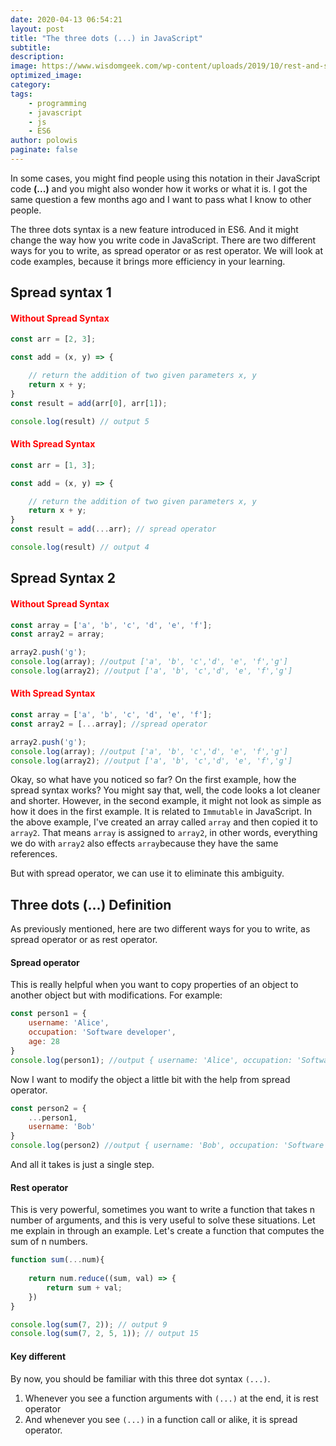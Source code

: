 ```yaml
---
date: 2020-04-13 06:54:21
layout: post
title: "The three dots (...) in JavaScript"
subtitle:
description:
image: https://www.wisdomgeek.com/wp-content/uploads/2019/10/rest-and-spread-javascript-1280x720.png
optimized_image:
category:
tags:
    - programming
    - javascript
    - js
    - ES6
author: polowis
paginate: false
---
```


In some cases, you might find people using this notation in their JavaScript code **(...)** and you might also wonder how it works or what it is. I got the same question a few months ago and I want to pass what I know to other people. 

The three dots syntax is a new feature introduced in ES6. And it might change the way how you write code in JavaScript. There are two different ways for you to write, as spread operator or as rest operator. We will look at code examples, because it brings more efficiency in your learning. 

## Spread syntax 1

<h4 style="color: red">Without Spread Syntax</h4>

```js
const arr = [2, 3];

const add = (x, y) => {

    // return the addition of two given parameters x, y
    return x + y;
}
const result = add(arr[0], arr[1]);

console.log(result) // output 5
```

<h4 style="color: red">With Spread Syntax</h4>

```js
const arr = [1, 3];

const add = (x, y) => {

    // return the addition of two given parameters x, y
    return x + y;
}
const result = add(...arr); // spread operator

console.log(result) // output 4

```
## Spread Syntax 2

<h4 style="color: red">Without Spread Syntax</h4>

```js
const array = ['a', 'b', 'c', 'd', 'e', 'f'];
const array2 = array;

array2.push('g');
console.log(array); //output ['a', 'b', 'c','d', 'e', 'f','g']
console.log(array2); //output ['a', 'b', 'c','d', 'e', 'f','g']
```
<h4 style="color: red">With Spread Syntax</h4>

```js
const array = ['a', 'b', 'c', 'd', 'e', 'f'];
const array2 = [...array]; //spread operator

array2.push('g');
console.log(array); //output ['a', 'b', 'c','d', 'e', 'f','g']
console.log(array2); //output ['a', 'b', 'c','d', 'e', 'f','g']
```

Okay, so what have you noticed so far? On the first example, how the spread syntax works? You might say that, well, the code looks a lot cleaner and shorter. However, in the second example, it might not look as simple as how it does in the first example. It is related to ```Immutable``` in JavaScript. In the above example, I've created an array called ```array``` and then copied it to ```array2```. That means ```array``` is assigned to ```array2```, in other words, everything we do with ```array2``` also effects ```array```because they have the same references.

But with spread operator, we can use it to eliminate this ambiguity. 

## Three dots (...) Definition

As previously mentioned, here are two different ways for you to write, as spread operator or as rest operator.

#### Spread operator

This is really helpful when you want to copy properties of an object to another object but with modifications. For example:

```js
const person1 = {
    username: 'Alice',
    occupation: 'Software developer',
    age: 28
}
console.log(person1); //output { username: 'Alice', occupation: 'Software developer', age: 28 }
```

Now I want to modify the object a little bit with the help from spread operator.

```js
const person2 = {
    ...person1,
    username: 'Bob'
}
console.log(person2) //output { username: 'Bob', occupation: 'Software developer', age: 28 }
```
And all it takes is just a single step. 

#### Rest operator

This is very powerful, sometimes you want to write a function that takes n number of arguments, and this is very useful to solve these situations. Let me explain in through an example. Let's create a function that computes the sum of n numbers. 

```js
function sum(...num){
    
    return num.reduce((sum, val) => {
        return sum + val;
    })
}

console.log(sum(7, 2)); // output 9
console.log(sum(7, 2, 5, 1)); // output 15
```

#### Key different

By now, you should be familiar with this three dot syntax ```(...)```.

1. Whenever you see a function arguments with ```(...)``` at the end, it is rest operator
2. And whenever you see ```(...)``` in a function call or alike, it is spread operator.
